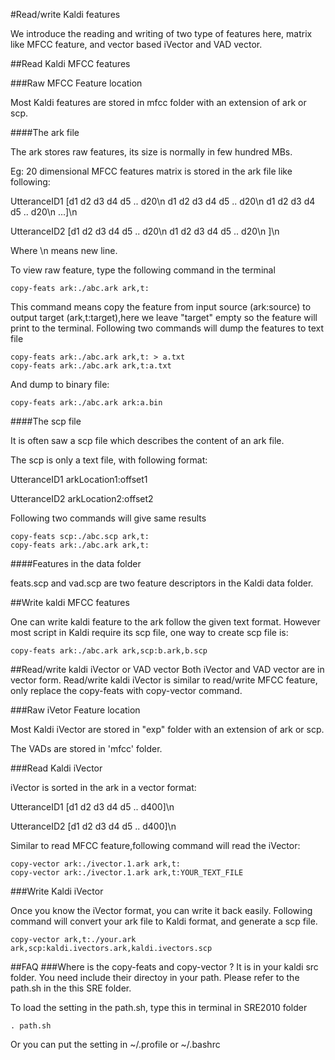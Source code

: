 #Read/write Kaldi features

We introduce the reading and writing of two type of features here, matrix like MFCC feature, and vector based iVector and VAD vector.

##Read Kaldi MFCC features

###Raw MFCC Feature location

Most Kaldi features are stored in mfcc folder with an extension of ark or scp.

####The ark file

The ark stores raw features, its size is normally in few hundred MBs.

Eg: 20 dimensional MFCC features matrix is stored in the ark file like following:

UtteranceID1 [d1 d2 d3 d4 d5 .. d20\n d1 d2 d3 d4 d5 .. d20\n d1 d2 d3 d4 d5 .. d20\n ...]\n

UtteranceID2 [d1 d2 d3 d4 d5 .. d20\n d1 d2 d3 d4 d5 .. d20\n ]\n

Where \n means new line.

To view raw feature, type the following command in the terminal
```
copy-feats ark:./abc.ark ark,t:
```
This command means copy the feature from input source (ark:source) to output target (ark,t:target),here we leave "target" empty so the feature will print to the terminal.
Following two commands will dump the features to text file
```
copy-feats ark:./abc.ark ark,t: > a.txt
copy-feats ark:./abc.ark ark,t:a.txt
```
And dump to binary file:
```
copy-feats ark:./abc.ark ark:a.bin
```


####The scp file

It is often saw a scp file which describes the content of an ark file.

The scp is only a text file, with following format:

UtteranceID1 arkLocation1:offset1 

UtteranceID2 arkLocation2:offset2




Following two commands will give same results
```
copy-feats scp:./abc.scp ark,t:
copy-feats ark:./abc.ark ark,t:
```
####Features in the data folder

feats.scp and vad.scp are two feature descriptors in the Kaldi data folder.


##Write kaldi MFCC features

One can write kaldi feature to the ark follow the given text format. However most script in Kaldi require its scp file, one way to create scp file is:
```
copy-feats ark:./abc.ark ark,scp:b.ark,b.scp
```


##Read/write kaldi iVector or VAD vector
Both iVector and VAD vector are in vector form. Read/write kaldi iVector is similar to read/write MFCC feature, only replace the copy-feats with copy-vector command.

###Raw iVetor Feature location

Most Kaldi iVector are stored in "exp" folder with an extension of ark or scp.

The VADs are stored in 'mfcc' folder.


###Read Kaldi iVector

iVector is sorted in the ark in a vector format:

UtteranceID1 [d1 d2 d3 d4 d5 .. d400]\n

UtteranceID2 [d1 d2 d3 d4 d5 .. d400]\n

Similar to read MFCC feature,following command will read the iVector:
```
copy-vector ark:./ivector.1.ark ark,t:
copy-vector ark:./ivector.1.ark ark,t:YOUR_TEXT_FILE

```

###Write Kaldi iVector

Once you know the iVector format, you can write it back easily.
Following command will convert your ark file to Kaldi format, and generate a scp file.

```
copy-vector ark,t:./your.ark ark,scp:kaldi.ivectors.ark,kaldi.ivectors.scp

```



##FAQ
###Where is the copy-feats and copy-vector ?
It is in your kaldi src folder. You need include their directoy in your path. Please refer to the path.sh in the this SRE folder.

To load the setting in the path.sh, type this in terminal in SRE2010 folder

```
. path.sh
```
Or you can put the setting in ~/.profile or ~/.bashrc



